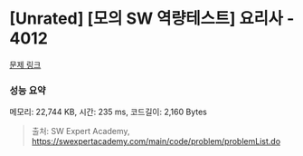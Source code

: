 # [Unrated] [모의 SW 역량테스트] 요리사 - 4012 

[문제 링크](https://swexpertacademy.com/main/code/problem/problemDetail.do?contestProbId=AWIeUtVakTMDFAVH) 

### 성능 요약

메모리: 22,744 KB, 시간: 235 ms, 코드길이: 2,160 Bytes



> 출처: SW Expert Academy, https://swexpertacademy.com/main/code/problem/problemList.do